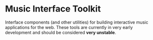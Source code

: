 <!---
title: Music Interface Toolkit
permalink: index.html
--->

# Music Interface Toolkit

Interface components (and other utilities) for building interactive music
applications for the web. These tools are currently in very early development
and should be considered **very unstable**.
